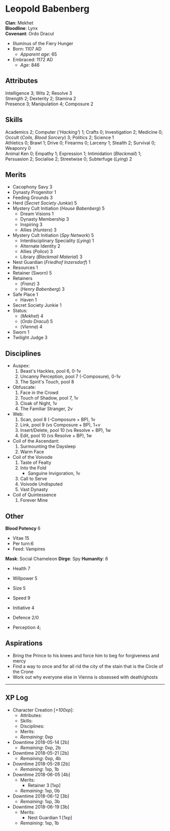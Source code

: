 # Leopold Babenberg
**Clan**: Mekhet  
**Bloodline**: Lynx  
**Covenant**: Ordo Dracul  

+ Illuminus of the Fiery Hunger
+ Born: 1107 AD
	+ _Apparent age_: 65
+ Embraced: 1172 AD
	+ _Age_: 846

## Attributes
Intelligence 3; Wits 2; Resolve 3  
Strength 2; Dexterity 2; Stamina 2  
Presence 3; Manipulation 4; Composure 2  

## Skills
Academics 2; Computer (_'Hacking'_) 1; Crafts 0; Investigation 2; Medicine 0; Occult (_Coils_, _Blood Sorcery_) 3; Politics 2; Science 1  
Athletics 0; Brawl 1; Drive 0; Firearms 0; Larceny 1; Stealth 2; Survival 0; Weaponry 0  
Animal Ken 0; Empathy 1; Expression 1; Intimidation (_Blackmail_) 1; Persuasion 2; Socialise 2; Streetwise 0; Subterfuge (_Lying_) 2  

## Merits
+ Cacophony Savy 3
+ Dynasty Progenitor 1
+ Feeding Grounds 3
+ Herd (_Secret Society Junkie_) 5
+ Mystery Cult Initiation (_House Babenberg_) 5
	+ Dream Visions 1
	+ Dynasty Membership 3
	+ Inspiring 3
	+ Allies (_Hunters_) 3
+ Mystery Cult Initiation (_Spy Network_) 5
	+ Interdisciplinary Speciality (_Lying_) 1
	+ Alternate Identity 2
	+ Allies (_Police_) 3
	+ Library (_Blackmail Material_) 3
+ Nest Guardian (_Friedhof Inzersdorf_) 1
+ Resources 1
+ Retainer (Sworn) 5
+ Retainers
	+ (_Franz_) 3
	+ (_Henry Babenberg_) 3
+ Safe Place 1
	+ Haven 1
+ Secret Society Junkie 1
+ Status:
	+ (_Mekhet_) 4
	+ (_Ordo Dracul_) 5
	+ (_Vienna_) 4
+ Sworn 1
+ Twilight Judge 3

## Disciplines
+ Auspex:
	1. Beast's Hackles, pool 6, 0-1v
	2. Uncanny Perception, pool 7 (-Composure), 0-1v
	3. The Spirit's Touch, pool 8
+ Obfuscate:
	1. Face in the Crowd
	2. Touch of Shadow, pool 7, 1v
	3. Cloak of Night, 1v
	4. The Familiar Stranger, 2v
+ Web:
	1. Scan, pool 8 (-Composure + BP), 1v
	2. Link, pool 9 (vs Composure + BP), 1+v
	3. Insert/Delete, pool 10 (vs Resolve + BP), 1w
	4. Edit, pool 10 (vs Resolve + BP), 1w
+ Coil of the Ascendant:
	1. Surmounting the Daysleep
	2. Warm Face
+ Coil of the Voivode
	1. Taste of Fealty
	2. Into the Fold
		+ Sanguine Invigoration, 1v
	3. Call to Serve
	4. Voivode Undisputed
	5. Vast Dynasty
+ Coil of Quintessence
	1. Forever Mine

## Other
**Blood Potency** 6  
+ Vitae 15
+ Per turn:6
+ Feed: Vampires

**Mask**: Social Chameleon
**Dirge**: Spy
**Humanity**: 6

+ Health 7
+ Willpower 5

+ Size 5
+ Speed 9

+ Initiative 4
+ Defence 2/0

+ Perception 4; 

## Aspirations
+ Bring the Prince to his knees and force him to beg for forgiveness and mercy
+ Find a way to once and for all rid the city of the stain that is the Circle of the Crone
+ Work out why everyone else in Vienna is obsessed with death/ghosts

***
## XP Log
+ Character Creation [_+100xp_]:
	+ Attributes:
	+ Skills:
	+ Disciplines:
	+ Merits:
	+ _Remaining_: 0xp
+ Downtime 2018-05-14 [2b]
	+ _Remaining_: 0xp, 2b
+ Downtime 2018-05-21 [2b]
	+ _Remaining_: 0xp, 4b
+ Downtime 2018-05-28 [2b]
	+ _Remaining_: 1xp, 1b
+ Downtime 2018-06-05 [4b]
	+ Merits:
		+ Retainer 3 [1xp]
	+ _Remaining_: 1xp, 0b
+ Downtime 2018-06-12 [3b]
	+ _Remaining_: 1xp, 3b
+ Downtime 2018-06-19 [3b]
	+ Merits:
		+ Nest Guardian 1 [1xp]
	+ _Remaining_: 1xp, 1b